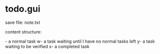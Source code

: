 # todo.gui

save file: note.txt

content structure:

\- a normal task
w- a task waiting until I have no normal tasks left
y- a task waiting to be verified
x- a completed task


